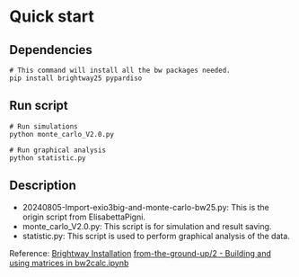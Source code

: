 # Quick start
## Dependencies
```
# This command will install all the bw packages needed.
pip install brightway25 pypardiso
```

## Run script
```
# Run simulations
python monte_carlo_V2.0.py

# Run graphical analysis
python statistic.py
```

## Description
- 20240805-Import-exio3big-and-monte-carlo-bw25.py: This is the origin script from ElisabettaPigni.
- monte_carlo_V2.0.py: This script is for simulation and result saving.
- statistic.py: This script is used to perform graphical analysis of the data.

Reference:
[Brightway Installation](https://docs.brightway.dev/en/latest/content/installation/index.html)
[from-the-ground-up/2 - Building and using matrices in bw2calc.ipynb](https://github.com/brightway-lca/from-the-ground-up/blob/main/2%20-%20Building%20and%20using%20matrices%20in%20bw2calc.ipynb)
